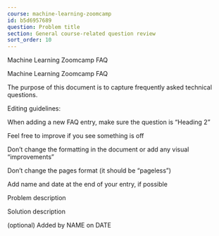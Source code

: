 ```yaml
---
course: machine-learning-zoomcamp
id: b5d6957689
question: Problem title
section: General course-related question review
sort_order: 10
---
```


Machine Learning Zoomcamp FAQ

Machine Learning Zoomcamp FAQ

The purpose of this document is to capture frequently asked technical questions.

Editing guidelines:

When adding a new FAQ entry, make sure the question is “Heading 2”

Feel free to improve if you see something is off

Don’t change the formatting in the document or add any visual “improvements”

Don’t change the pages format (it should be “pageless”)

Add name and date at the end of your entry, if possible

Problem description

Solution description

(optional) Added by NAME on DATE

